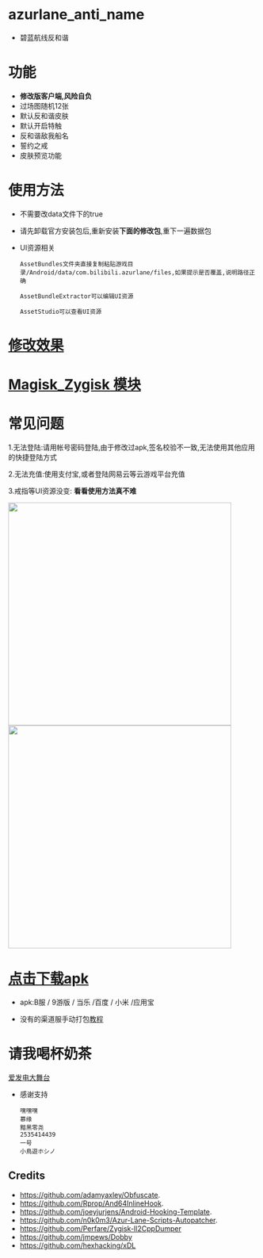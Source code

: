 # azurlane_anti_name
* 碧蓝航线反和谐
# 功能
* **修改版客户端,风险自负**
* 过场图随机12张
* 默认反和谐皮肤
* 默认开启特触
* 反和谐敌我船名
* 誓约之戒
* 皮肤预览功能



# 使用方法

* 不需要改data文件下的true

* 请先卸载官方安装包后,重新安装**下面的修改包**,重下一遍数据包

* UI资源相关
 
      AssetBundles文件夹直接复制粘贴游戏目录/Android/data/com.bilibili.azurlane/files,如果提示是否覆盖,说明路径正确

      AssetBundleExtractor可以编辑UI资源

      AssetStudio可以查看UI资源



# [修改效果](https://www.bilibili.com/video/BV1iN411K7tt)

# [Magisk_Zygisk 模块](https://github.com/liusj5257/azurlane_anti_name/blob/master/Zygisk.md)

# 常见问题
1.无法登陆:请用帐号密码登陆,由于修改过apk,签名校验不一致,无法使用其他应用的快捷登陆方式

2.无法充值:使用支付宝,或者登陆网易云等云游戏平台充值

3.戒指等UI资源没变: **看看使用方法真不难**

 <img src="https://user-images.githubusercontent.com/87109954/235017166-13c2b60e-c9be-4b95-aada-1094e9e39a0b.jpg" width="450">
 
 <img src="https://user-images.githubusercontent.com/87109954/235016127-e3dbb274-1bea-4596-8193-7d4a79845f6c.jpg" width="450">
 
 # [点击下载apk](https://github.com/liusj5257/azurlane_anti_name/releases)
  
* apk:B服 / 9游版 / 当乐 /百度 / 小米 /应用宝

* 没有的渠道服手动打包[教程](https://github.com/liusj5257/azurlane_anti_name/blob/master/MT.md)

# 请我喝杯奶茶

[爱发电大舞台](https://afdian.net/a/azurlane_anti_name)


 
* 感谢支持
      
      嘿嘿嘿
      慕缘
      黯黑零尧
      2535414439
      一号
      小鳥遊ホシノ





## Credits
* https://github.com/adamyaxley/Obfuscate.
* https://github.com/Rprop/And64InlineHook.
* https://github.com/joeyjurjens/Android-Hooking-Template.
* https://github.com/n0k0m3/Azur-Lane-Scripts-Autopatcher.
* https://github.com/Perfare/Zygisk-Il2CppDumper
* https://github.com/jmpews/Dobby
* https://github.com/hexhacking/xDL

